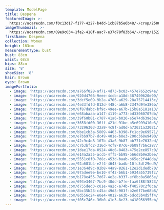 ```yaml
---
template: ModelPage
title: Despena
featuredImage: >-
  https://ucarecdn.com/f0c13d17-f177-4227-b4dd-1cb87b5e6b48/-/crop/2500x1128/0,33/-/preview/
imageThumbnail: >-
  https://ucarecdn.com/09e9c034-1fe2-418f-aac7-e37d78f83b64/-/crop/1522x1988/111,0/-/preview/
firstName: Despena
collection: Women
height: 163cm
measurementType: bust
bust: 83cm
waist: 68cm
hips: 88cm
size: '8'
shoeSize: '8'
hair: Brown
eyes: Brown
imagePortfolio:
  - image: 'https://ucarecdn.com/a766f028-af71-4d73-bc03-457e7652c94e/'
  - image: 'https://ucarecdn.com/920d4766-9eee-4ccb-a18d-387409620e99/'
  - image: 'https://ucarecdn.com/3dcf5e09-9b2a-4706-a629-28a75714413c/'
  - image: 'https://ucarecdn.com/4e33fdfd-812d-448c-a6b8-2347d94e386b/'
  - image: 'https://ucarecdn.com/8f87dabc-bf9c-49ee-a67b-15b8a5181a13/'
  - image: 'https://ucarecdn.com/e68abaaa-a147-4119-a773-bd33060707db/'
  - image: 'https://ucarecdn.com/39f60b81-c787-41a6-b026-e5e74d639e3e/'
  - image: 'https://ucarecdn.com/3658fd00-36ff-421d-91be-b5e6999410e3/'
  - image: 'https://ucarecdn.com/73296303-32a9-4c8f-ad0d-a73021a32021/'
  - image: 'https://ucarecdn.com/bbe1cb3a-5809-4463-b398-fc1cc9e69571/'
  - image: 'https://ucarecdn.com/e7bb97b7-dc49-401e-b8e3-200c368e9490/'
  - image: 'https://ucarecdn.com/42c9c4d8-107b-43a6-9b87-bb771e7632ed/'
  - image: 'https://ucarecdn.com/c7b3bfc2-316d-4cf8-87c6-0b09f7b6c287/'
  - image: 'https://ucarecdn.com/1dae17da-0924-40c6-8483-475e2ce857c0/'
  - image: 'https://ucarecdn.com/e14a2a35-accb-4ff5-bb95-b66d8b9e2bee/'
  - image: 'https://ucarecdn.com/5551c8f0-7d8c-453d-baab-b65ec2f448da/'
  - image: 'https://ucarecdn.com/92a681b4-e2f4-4643-badb-10fc3df29ed9/'
  - image: 'https://ucarecdn.com/1e364d9c-92b8-44a9-8261-12e2d1dedb70/'
  - image: 'https://ucarecdn.com/97adee9e-be10-4f42-b6b1-5934a55739fc/'
  - image: 'https://ucarecdn.com/b178e455-7d67-4e2e-b337-ef8bc8a5865e/'
  - image: 'https://ucarecdn.com/694e3467-7bc9-40dd-b7fe-faa6f88f5823/'
  - image: 'https://ucarecdn.com/d755ded3-c01e-4a2c-a74b-f40570c2f0ca/'
  - image: 'https://ucarecdn.com/8bc35b23-c45a-49d8-903f-b2e6f7be68b8/'
  - image: 'https://ucarecdn.com/8d556c24-e0e4-4012-a63b-6dcd5b4d5ff4/'
  - image: 'https://ucarecdn.com/f05c746c-36b0-41e3-8e23-b418956955eb/'
---
```


